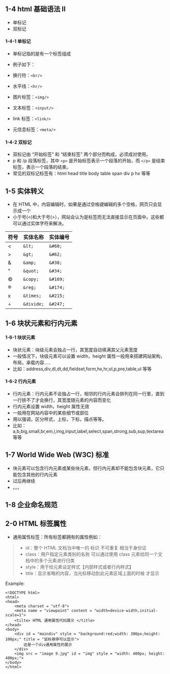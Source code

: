 ## 1-4 html 基础语法 II
+ 单标记
+ 双标记


#### 1-4-1 单标记
+ 单标记指的是有一个标签组成

+ 例子如下：
+ 换行符：```<br/>```
+ 水平线：```<hr/>```
+ 图片标签：```<img/>```
+ 文本标签：```<input/>```
+ link 标签：```<link/>```
+ 元信息标签：```<meta/>```

#### 1-4-2 双标记
+ 双标记由 “开始标签” 和 “结束标签” 两个部分而构成，必须成对使用。
+ p 和 /p 段落标签，其中 ```<p>``` 是开始标签表示一个段落的开始，而 ```</p>``` 是结束标签，表示一个段落的结束。
+ 常见的双标记标签有：html head title body table span div p hx 等等




## 1-5 实体转义
+ 在 HTML 中，内容编辑时，如果是通过空格键编辑的多个空格，网页只会显示成一个
+ 小于号(<)和大于号(>），网站会认为是标签而无法直接显示在页面中。这些都可以通过实体字符来解决。

| 符号 | 实体名称 | 实体编号 |
|------|-----------------|------------------|
| < | `&lt;` | `&#60;` |
| > | `&gt;` | `&#62;` |
| & | `&amp;` | `&#38;` |
| " | `&quot;` | `&#34;` |
| © | `&copy;` | `&#169;` |
| ® | `&reg;` | `&#174;` |
| x | `&times;` | `&#215;` |
| ÷ | `&divide;` | `&#247;` |




## 1-6 块状元素和行内元素
#### 1-6-1 块状元素
+ 块状元素：块级元素会独占一行，其宽度自动填满其父元素宽度
+ 一般情况下，块级元素可以设置 width，height 属性一般用来搭建网站架构，布局，承载内容.....
+ 比如：address,div,dl,dt,dd,fieldset,form,hx,hr,ol,p,pre,table,ul 等等

#### 1-6-2 行内元素
+ 行内元素：行内元素不会独占一行，相邻的行内元素会排列在同一行里，直到一行排不了才会换行，其宽度随元素的内容而变化
+ 行内元素设置 width，height 属性无效
+ 一般用在网站内容中的某些细节或部位
+ 用以强调，区分样式，上标，下标，描点等等。
+ 比如：a,b,big,small,br,em,i,img,input,label,select,span,strong,sub,sup,textarea 等等




## 1-7 World Wide Web (W3C) 标准
+ 块元素可以包含行内元素或某些块元素，但行内元素却不能包含块元素，它只能包含其他的行内元素
+ 过后再继续
+ 。。。




## 1-8 企业命名规范



## 2-0 HTML 标签属性
+ 通用属性标签：所有标签都拥有的属性例如：
> + id：整个 HTML 文档当中唯一的 标识 不可重复 相当于身份证
> + class：用户指定元素类别的名称 可以通过使用 class 元素给同一个文档中的多个元素进行归类
> + style：用于给元素设定样式【内部样式或者行内样式】
> + title：显示省略的内容，当光标移动到此元素区域上面的时候 才显示

Example:
```
<!DOCTYPE html>
<html>
<head>
    <meta charset = "utf-8">
    <meta name = "viewpoint" content = "width=device-width,initial-scale=1">
    <tilte> HTML 通用属性代码展示 </title>
</head>
<body>
    <div id = "maindiv" style = "background:red;width: 300px;height: 100px;" title = "鼠标悬停可以显示">
        这是一个div通用属性的展示      
    </div>
    <img src = "image 9.jpg" id = "img" style = "width: 400px; height: 400px;">
</body>
</html>
```


